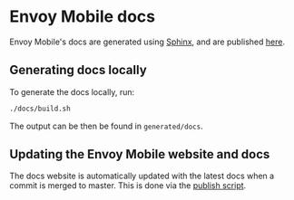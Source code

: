 # Envoy Mobile docs

Envoy Mobile's docs are generated using [Sphinx](http://www.sphinx-doc.org),
and are published
[here](https://envoy-mobile.github.io/docs/envoy-mobile/latest/index.html).

## Generating docs locally

To generate the docs locally, run:

```bash
./docs/build.sh
```

The output can be then be found in `generated/docs`.

## Updating the Envoy Mobile website and docs

The docs website is automatically updated with the latest docs when a commit is
merged to master. This is done via the [publish script](./publish.sh).
